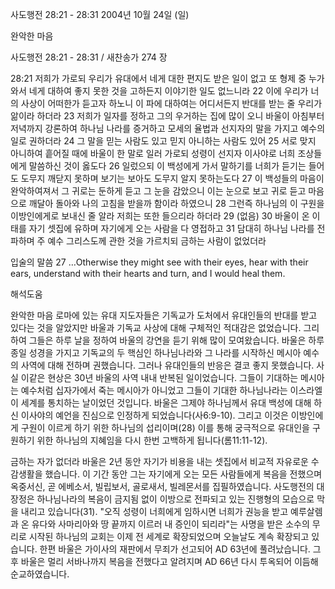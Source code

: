 사도행전 28:21 - 28:31 
2004년 10월 24일 (일)

완악한 마음



사도행전 28:21 - 28:31 / 새찬송가 274 장


28:21 저희가 가로되 우리가 유대에서 네게 대한 편지도 받은 일이 없고 또 형제 중 누가 와서 네게 대하여 좋지 못한 것을 고하든지 이야기한 일도 없느니라 22 이에 우리가 너의 사상이 어떠한가 듣고자 하노니 이 파에 대하여는 어디서든지 반대를 받는 줄 우리가 앎이라 하더라 23 저희가 일자를 정하고 그의 우거하는 집에 많이 오니 바울이 아침부터 저녁까지 강론하여 하나님 나라를 증거하고 모세의 율법과 선지자의 말을 가지고 예수의 일로 권하더라 24 그 말을 믿는 사람도 있고 믿지 아니하는 사람도 있어 25 서로 맞지 아니하여 흩어질 때에 바울이 한 말로 일러 가로되 성령이 선지자 이사야로 너희 조상들에게 말씀하신 것이 옳도다 26 일렀으되 이 백성에게 가서 말하기를 너희가 듣기는 들어도 도무지 깨닫지 못하며 보기는 보아도 도무지 알지 못하는도다 27 이 백성들의 마음이 완악하여져서 그 귀로는 둔하게 듣고 그 눈을 감았으니 이는 눈으로 보고 귀로 듣고 마음으로 깨달아 돌아와 나의 고침을 받을까 함이라 하였으니 28 그런즉 하나님의 이 구원을 이방인에게로 보내신 줄 알라 저희는 또한 들으리라 하더라 29 (없음) 30 바울이 온 이태를 자기 셋집에 유하며 자기에게 오는 사람을 다 영접하고 31 담대히 하나님 나라를 전파하며 주 예수 그리스도께 관한 것을 가르치되 금하는 사람이 없었더라

입술의 말씀
27 …Otherwise they might see with their eyes, hear with their ears, understand with their hearts and turn, and I would heal them.

해석도움





완악한 마음
로마에 있는 유대 지도자들은 기독교가 도처에서 유대인들의 반대를 받고 있다는 것을 알았지만 바울과 기독교 사상에 대해 구체적인 적대감은 없었습니다. 그리하여 그들은 하루 날을 정하여 바울의 강연을 듣기 위해 많이 모여왔습니다. 바울은 하루 종일 성경을 가지고 기독교의 두 핵심인 하나님나라와 그 나라를 시작하신 메시아 예수의 사역에 대해 전하며 권했습니다. 그러나 유대인들의 반응은 결코 좋지 못했습니다. 사실 이같은 현상은 30년 바울의 사역 내내 반복된 일이었습니다. 그들이 기대하는 메시아는 예수처럼 십자가에서 죽는 메시아가 아니었고 그들이 기대한 하나님나라는 이스라엘이 세계를 통치하는 날이었던 것입니다. 바울은 그제야 하나님께서 유대 백성에 대해 하신 이사야의 예언을 진심으로 인정하게 되었습니다(사6:9-10). 그리고 이것은 이방인에게 구원이 이르게 하기 위한 하나님의 섭리이며(28) 이를 통해 궁극적으로 유대인을 구원하기 위한 하나님의 지혜임을 다시 한번 고백하게 됩니다(롬11:11-12).

금하는 자가 없더라
바울은 2년 동안 자기가 비용을 내는 셋집에서 비교적 자유로운 수감생활을 했습니다. 이 기간 동안 그는 자기에게 오는 모든 사람들에게 복음을 전했으며 옥중서신, 곧 에베소서, 빌립보서, 골로새서, 빌레몬서를 집필하였습니다. 사도행전의 대장정은 하나님나라의 복음이 금지됨 없이 이방으로 전파되고 있는 진행형의 모습으로 막을 내리고 있습니다(31). "오직 성령이 너희에게 임하시면 너희가 권능을 받고 예루살렘과 온 유다와 사마리아와 땅 끝까지 이르러 내 증인이 되리라"는 사명을 받은 소수의 무리로 시작된 하나님의 교회는 이제 전 세계로 확장되었으며 오늘날도 계속 확장되고 있습니다. 한편 바울은 가이사의 재판에서 무죄가 선고되어 AD 63년에 풀려났습니다. 그 후 바울은 멀리 서바나까지 복음을 전했다고 알려지며 AD 66년 다시 투옥되어 이듬해 순교하였습니다.